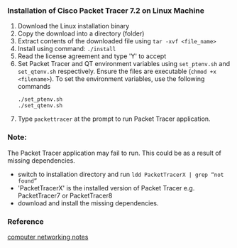 ### Installation of Cisco Packet Tracer 7.2 on Linux Machine

1. Download the Linux installation binary
2. Copy the download into a directory (folder)
3. Extract contents of the downloaded file using ```tar -xvf <file_name>```
4. Install using command: ``./install``
5. Read the license agreement and type 'Y' to accept
6. Set Packet Tracer and QT environment variables using ``set_ptenv.sh`` and ``set_qtenv.sh`` respectively. Ensure the files are executable (``chmod +x <filename>``). To set the environment variables, use the following commands
    ```
    ./set_ptenv.sh
    ./set_qtenv.sh
    ```
7. Type ``packettracer`` at the prompt to run Packet Tracer application.

### Note:
The Packet Tracer application may fail to run. This could be as a result of missing dependencies.
   * switch to installation directory and run ```ldd PacketTracerX | grep “not found”``` 
   * 'PacketTracerX' is the installed version of Packet Tracer e.g. PacketTracer7 or PacketTracer8
   * download and install the missing dependencies.

### Reference
[computer networking notes](https://www.computernetworkingnotes.com/ccna-study-guide/how-to-install-and-start-packet-tracer-in-ubuntu.html)